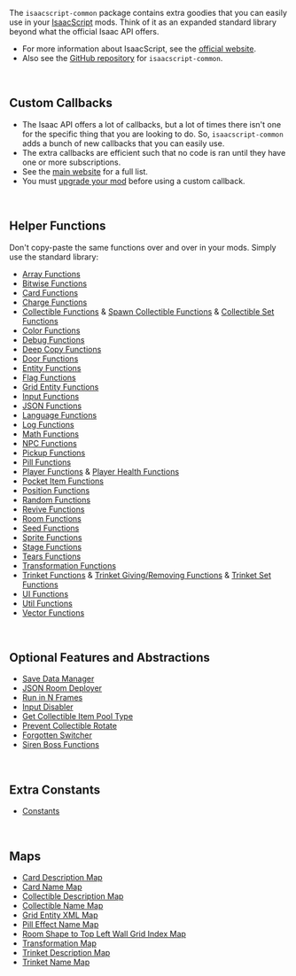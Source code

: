 The `isaacscript-common` package contains extra goodies that you can easily use in your [IsaacScript](https://isaacscript.github.io/) mods. Think of it as an expanded standard library beyond what the official Isaac API offers.

- For more information about IsaacScript, see the [official website](https://isaacscript.github.io/).
- Also see the [GitHub repository](https://github.com/IsaacScript/isaacscript-common) for `isaacscript-common`.

<br />

## Custom Callbacks

- The Isaac API offers a lot of callbacks, but a lot of times there isn't one for the specific thing that you are looking to do. So, `isaacscript-common` adds a bunch of new callbacks that you can easily use.
- The extra callbacks are efficient such that no code is ran until they have one or more subscriptions.
- See the [main website](https://isaacscript.github.io/docs/function-signatures-custom) for a full list.
- You must [upgrade your mod](modules/upgradeMod.html) before using a custom callback.

<br />

## Helper Functions

Don't copy-paste the same functions over and over in your mods. Simply use the standard library:

- [Array Functions](modules/functions_array.html)
- [Bitwise Functions](modules/functions_bitwise.html)
- [Card Functions](modules/functions_cards.html)
- [Charge Functions](modules/functions_charge.html)
- [Collectible Functions](modules/functions_collectibles.html) & [Spawn Collectible Functions](modules/functions_spawnCollectible.html) & [Collectible Set Functions](modules/functions_collectibleSet.html)
- [Color Functions](modules/functions_color.html)
- [Debug Functions](modules/functions_debug.html)
- [Deep Copy Functions](modules/functions_deepCopy.html)
- [Door Functions](modules/functions_doors.html)
- [Entity Functions](modules/functions_entity.html)
- [Flag Functions](modules/functions_flag.html)
- [Grid Entity Functions](modules/functions_gridEntity.html)
- [Input Functions](modules/functions_input.html)
- [JSON Functions](modules/functions_json.html)
- [Language Functions](modules/functions_language.html)
- [Log Functions](modules/functions_log.html)
- [Math Functions](modules/functions_math.html)
- [NPC Functions](modules/functions_npc.html)
- [Pickup Functions](modules/functions_pickups.html)
- [Pill Functions](modules/functions_pills.html)
- [Player Functions](modules/functions_player.html) & [Player Health Functions](modules/functions_playerHealth.html)
- [Pocket Item Functions](modules/functions_pocketItems.html)
- [Position Functions](modules/functions_position.html)
- [Random Functions](modules/functions_random.html)
- [Revive Functions](modules/functions_revive.html)
- [Room Functions](modules/functions_rooms.html)
- [Seed Functions](modules/functions_seeds.html)
- [Sprite Functions](modules/functions_sprite.html)
- [Stage Functions](modules/functions_stage.html)
- [Tears Functions](modules/functions_tears.html)
- [Transformation Functions](modules/functions_transformations.html)
- [Trinket Functions](modules/functions_trinkets.html) & [Trinket Giving/Removing Functions](modules/functions_trinketGive.html) & [Trinket Set Functions](modules/functions_trinketSet.html)
- [UI Functions](modules/functions_ui.html)
- [Util Functions](modules/functions_util.html)
- [Vector Functions](modules/functions_vector.html)

<br />

## Optional Features and Abstractions

- [Save Data Manager](modules/features_saveDataManager_exports.html)
- [JSON Room Deployer](modules/features_deployJSONRoom.html)
- [Run in N Frames](modules/features_runInNFrames.html)
- [Input Disabler](modules/features_disableInputs.html)
- [Get Collectible Item Pool Type](modules/features_getCollectibleItemPoolType.html)
- [Prevent Collectible Rotate](modules/features_preventCollectibleRotate.html)
- [Forgotten Switcher](modules/features_forgottenSwitch.html)
- [Siren Boss Functions](modules/features_sirenHelpers.html)

<br />

## Extra Constants

- [Constants](modules/constants.html)

<br />

## Maps

- [Card Description Map](modules/maps_cardDescriptionMap.html)
- [Card Name Map](modules/maps_cardNameMap.html)
- [Collectible Description Map](modules/maps_collectibleDescriptionMap.html)
- [Collectible Name Map](modules/maps_collectibleNameMap.html)
- [Grid Entity XML Map](modules/maps_gridEntityXMLMap.html)
- [Pill Effect Name Map](modules/maps_pillEffectNameMap.html)
- [Room Shape to Top Left Wall Grid Index Map](modules/maps_roomShapeToTopLeftWallGridIndexMap.html)
- [Transformation Map](modules/maps_transformationMap.html)
- [Trinket Description Map](modules/maps_trinketDescriptionMap.html)
- [Trinket Name Map](modules/maps_trinketNameMap.html)

